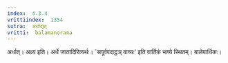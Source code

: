 ```yaml
---
index:  4.3.4
vrittiindex:  1354
sutra:  अर्धाद्यत्
vritti:  balamanorama 
---
```


अर्धात्। अध्र्य इति। अर्धे जातादिरित्यर्थः। `सपूर्वपदाट्ठञ् वाच्यः' इति वार्तिकं भाष्ये स्थितम्। बालेयार्धिकः। 

